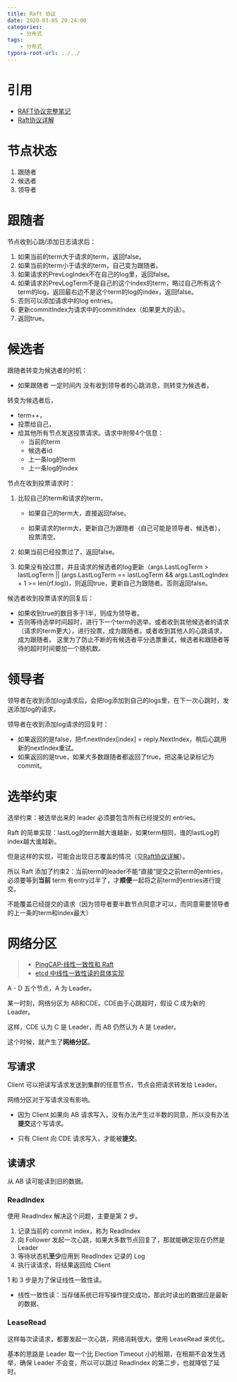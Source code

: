 ```yaml
---
title: Raft 协议
date: 2020-03-05 20:24:00
categories:
	- 分布式
tags:
	- 分布式
typora-root-url: ../../
---
```


# 引用

- [RAFT协议完整笔记](https://www.jianshu.com/p/ddbe4209be0f)
- [Raft协议详解](https://zhuanlan.zhihu.com/p/27207160)

# 节点状态

1. 跟随者
2. 候选者
3. 领导者

# 跟随者 

节点收到心跳/添加日志请求后：

1. 如果当前的term大于请求的term，返回false。
2. 如果当前的term小于请求的term，自己变为跟随者。
3. 如果请求的PrevLogIndex不在自己的log里，返回false。
4. 如果请求的PrevLogTerm不是自己的这个index的term，略过自己所有这个term的log，返回最右边不是这个term的log的index，返回false。
5. 否则可以添加请求中的log entries。
6. 更新commitIndex为请求中的commitIndex（如果更大的话）。
7. 返回true。



# 候选者

跟随者转变为候选者的时机：

- 如果跟随者 一定时间内 没有收到领导者的心跳消息，则转变为候选者。

转变为候选者后，

- term++，
- 投票给自己，
- 给其他所有节点发送投票请求。请求中附带4个信息：
  - 当前的term
  - 候选者id
  - 上一条log的term
  - 上一条log的index

节点在收到投票请求时：

1. 比较自己的term和请求的term，

   - 如果自己的term大，直接返回false。

   - 如果请求的term大，更新自己为跟随者（自己可能是领导者、候选者），投票清空。

2. 如果当前已经投票过了，返回false。

3. 如果没有投过票，并且请求的候选者的log更新（args.LastLogTerm > lastLogTerm || (args.LastLogTerm == lastLogTerm && args.LastLogIndex + 1 >= len(rf.log))，则返回true，更新自己为跟随者。否则返回false。

候选者收到投票请求的回复后：

- 如果收到true的数目多于1半，则成为领导者。
- 否则等待选举时间超时，进行下一个term的选举。或者收到其他候选者的请求（请求的term更大），进行投票，成为跟随者。或者收到其他人的心跳请求，成为跟随者。
  这里为了防止不断的有候选者平分选票重试，候选者和跟随者等待的超时时间要加一个随机数。

# 领导者

领导者在收到添加log请求后，会把log添加到自己的logs里，在下一次心跳时，发送添加log的请求。

领导者在收到添加log请求的回复时：

- 如果返回的是false，把rf.nextIndex[index] = reply.NextIndex，稍后心跳用新的nextIndex重试。
- 如果返回的是true，如果大多数跟随者都返回了true，把这条记录标记为commit。

# 选举约束

选举约束：被选举出来的 leader 必须要包含所有已经提交的 entries。

Raft 的简单实现：lastLog的term越大谁越新，如果term相同，谁的lastLog的index越大谁越新。

但是这样的实现，可能会出现日志覆盖的情况（见[Raft协议详解](https://zhuanlan.zhihu.com/p/27207160)）。

所以 Raft 添加了约束2：当前term的leader不能“直接”提交之前term的entries，必须要等到**当前** term 有entry过半了，才**顺便**一起将之前term的entries进行提交。

不能覆盖已经提交的请求（因为领导者要半数节点同意才可以，而同意需要领导者的上一条的term和index最大）

# 网络分区

> - [PingCAP-线性一致性和 Raft](https://pingcap.com/blog-cn/linearizability-and-raft/)
> - [etcd 中线性一致性读的具体实现](https://zhengyinyong.com/post/etcd-linearizable-read-implementation/#什么是线性一致性读)
> 

A - D 五个节点，A 为 Leader。

某一时刻，网络分区为 AB和CDE。CDE由于心跳超时，假设 C 成为新的 Leader。

这样，CDE 认为 C 是 Leader，而 AB 仍然认为 A 是 Leader。

这个时候，就产生了**网络分区**。

## 写请求

Client 可以把读写请求发送到集群的任意节点，节点会把请求转发给 Leader。

网络分区对于写请求没有影响。

- 因为 Client 如果向 AB 请求写入，没有办法产生过半数的同意，所以没有办法**提交**这个写请求。

- 只有 Client 向 CDE 请求写入，才能被**提交**。

## 读请求

从 AB 读可能读到旧的数据。

### ReadIndex

使用 ReadIndex 解决这个问题，主要是第 2 步。

1. 记录当前的 commit index，称为 ReadIndex
2. 向 Follower 发起一次心跳，如果大多数节点回复了，那就能确定现在仍然是 Leader
3. 等待状态机**至少**应用到 ReadIndex 记录的 Log
4. 执行读请求，将结果返回给 Client

1 和 3 步是为了保证线性一致性读。

- 线性一致性读：当存储系统已将写操作提交成功，那此时读出的数据应是最新的数据、

### LeaseRead

这样每次读请求，都要发起一次心跳，网络消耗很大。使用 LeaseRead 来优化。

基本的思路是 Leader 取一个比 Election Timeout 小的租期，在租期不会发生选举，确保 Leader 不会变，所以可以跳过 ReadIndex 的第二步，也就降低了延时。